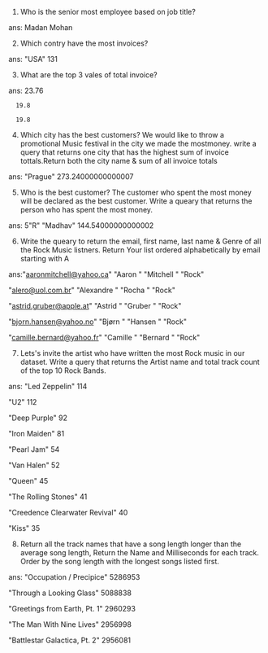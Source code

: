 1) Who is the senior most employee based on job title?

ans: Madan Mohan

2) Which contry have the most invoices?

ans: "USA"	131

3) What are the top 3 vales of total invoice?

ans:  23.76
     
      19.8
     
      19.8

4) Which city has the best customers? We would like to throw a promotional Music festival in the city we made the mostmoney. write a query that returns one city that has the highest sum of invoice tottals.Return both the city name & sum of all invoice totals

ans: "Prague"	273.24000000000007

5) Who is the best customer? The customer who spent the most money will be declared as the best customer. Write a queary that returns the person who has spent the most money.

ans: 5"R" "Madhav"	144.54000000000002

6) Write the queary to return the email, first name, last name & Genre of all the Rock Music listners. Return Your list ordered alphabetically by email starting with A

ans:"aaronmitchell@yahoo.ca"	"Aaron                                             "	"Mitchell                                          "	"Rock"

"alero@uol.com.br"	"Alexandre                                         "	"Rocha                                             "	"Rock"

"astrid.gruber@apple.at"	"Astrid                                            "	"Gruber                                            "	"Rock"

"bjorn.hansen@yahoo.no"	"Bjørn                                             "	"Hansen                                            "	"Rock"

"camille.bernard@yahoo.fr"	"Camille                                           "	"Bernard                                           "	"Rock"

7) Lets's invite the artist who have written the most Rock music in our dataset. Write a query that returns the Artist name and total track count of the top 10 Rock Bands.

ans: 	"Led Zeppelin"	114
	
 "U2"	112
	
 "Deep Purple"	92
	
 "Iron Maiden"	81
	
 "Pearl Jam"	54
	
 "Van Halen"	52
	
 "Queen"	45
	
 "The Rolling Stones"	41
	
 "Creedence Clearwater Revival"	40
	
 "Kiss"	35

8) Return all the track names that have a song length longer than the average song length, Return the Name and Milliseconds for each track. Order by the song length with the longest songs listed first.

ans: "Occupation / Precipice"	5286953

"Through a Looking Glass"	5088838

"Greetings from Earth, Pt. 1"	2960293

"The Man With Nine Lives"	2956998

"Battlestar Galactica, Pt. 2"	2956081
